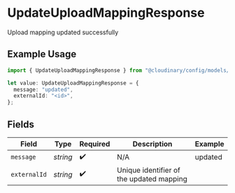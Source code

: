 # UpdateUploadMappingResponse

Upload mapping updated successfully

## Example Usage

```typescript
import { UpdateUploadMappingResponse } from "@cloudinary/config/models/operations";

let value: UpdateUploadMappingResponse = {
  message: "updated",
  externalId: "<id>",
};
```

## Fields

| Field                                    | Type                                     | Required                                 | Description                              | Example                                  |
| ---------------------------------------- | ---------------------------------------- | ---------------------------------------- | ---------------------------------------- | ---------------------------------------- |
| `message`                                | *string*                                 | :heavy_check_mark:                       | N/A                                      | updated                                  |
| `externalId`                             | *string*                                 | :heavy_check_mark:                       | Unique identifier of the updated mapping |                                          |